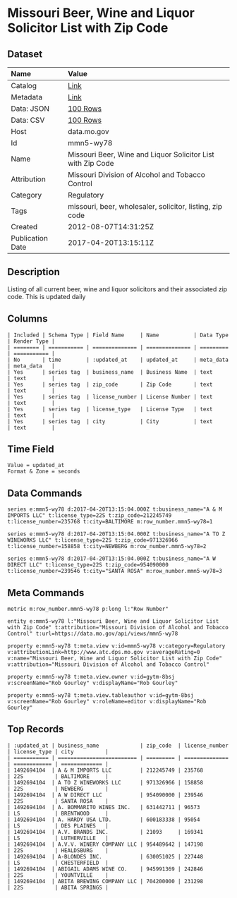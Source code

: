 # Missouri Beer, Wine and Liquor Solicitor List with Zip Code

## Dataset

| Name | Value |
| :--- | :---- |
| Catalog | [Link](https://catalog.data.gov/dataset/missouri-beer-wine-and-liquor-solicitor-list-with-zip-code-c91b4) |
| Metadata | [Link](https://data.mo.gov/api/views/mmn5-wy78) |
| Data: JSON | [100 Rows](https://data.mo.gov/api/views/mmn5-wy78/rows.json?max_rows=100) |
| Data: CSV | [100 Rows](https://data.mo.gov/api/views/mmn5-wy78/rows.csv?max_rows=100) |
| Host | data.mo.gov |
| Id | mmn5-wy78 |
| Name | Missouri Beer, Wine and Liquor Solicitor List with Zip Code |
| Attribution | Missouri Division of Alcohol and Tobacco Control |
| Category | Regulatory |
| Tags | missouri, beer, wholesaler, solicitor, listing, zip code |
| Created | 2012-08-07T14:31:25Z |
| Publication Date | 2017-04-20T13:15:11Z |

## Description

Listing of all current beer, wine and liquor solicitors and their associated zip code. This is updated daily

## Columns

```ls
| Included | Schema Type | Field Name     | Name           | Data Type | Render Type |
| ======== | =========== | ============== | ============== | ========= | =========== |
| No       | time        | :updated_at    | updated_at     | meta_data | meta_data   |
| Yes      | series tag  | business_name  | Business Name  | text      | text        |
| Yes      | series tag  | zip_code       | Zip Code       | text      | text        |
| Yes      | series tag  | license_number | License Number | text      | text        |
| Yes      | series tag  | license_type   | License Type   | text      | text        |
| Yes      | series tag  | city           | City           | text      | text        |
```

## Time Field

```ls
Value = updated_at
Format & Zone = seconds
```

## Data Commands

```ls
series e:mmn5-wy78 d:2017-04-20T13:15:04.000Z t:business_name="A & M IMPORTS LLC" t:license_type=22S t:zip_code=212245749 t:license_number=235768 t:city=BALTIMORE m:row_number.mmn5-wy78=1

series e:mmn5-wy78 d:2017-04-20T13:15:04.000Z t:business_name="A TO Z WINEWORKS LLC" t:license_type=22S t:zip_code=971326966 t:license_number=158858 t:city=NEWBERG m:row_number.mmn5-wy78=2

series e:mmn5-wy78 d:2017-04-20T13:15:04.000Z t:business_name="A W DIRECT LLC" t:license_type=22S t:zip_code=954090000 t:license_number=239546 t:city="SANTA ROSA" m:row_number.mmn5-wy78=3
```

## Meta Commands

```ls
metric m:row_number.mmn5-wy78 p:long l:"Row Number"

entity e:mmn5-wy78 l:"Missouri Beer, Wine and Liquor Solicitor List with Zip Code" t:attribution="Missouri Division of Alcohol and Tobacco Control" t:url=https://data.mo.gov/api/views/mmn5-wy78

property e:mmn5-wy78 t:meta.view v:id=mmn5-wy78 v:category=Regulatory v:attributionLink=http://www.atc.dps.mo.gov v:averageRating=0 v:name="Missouri Beer, Wine and Liquor Solicitor List with Zip Code" v:attribution="Missouri Division of Alcohol and Tobacco Control"

property e:mmn5-wy78 t:meta.view.owner v:id=gytm-8bsj v:screenName="Rob Gourley" v:displayName="Rob Gourley"

property e:mmn5-wy78 t:meta.view.tableauthor v:id=gytm-8bsj v:screenName="Rob Gourley" v:roleName=editor v:displayName="Rob Gourley"
```

## Top Records

```ls
| :updated_at | business_name             | zip_code  | license_number | license_type | city          | 
| =========== | ========================= | ========= | ============== | ============ | ============= | 
| 1492694104  | A & M IMPORTS LLC         | 212245749 | 235768         | 22S          | BALTIMORE     | 
| 1492694104  | A TO Z WINEWORKS LLC      | 971326966 | 158858         | 22S          | NEWBERG       | 
| 1492694104  | A W DIRECT LLC            | 954090000 | 239546         | 22S          | SANTA ROSA    | 
| 1492694104  | A. BOMMARITO WINES INC.   | 631442711 | 96573          | LS           | BRENTWOOD     | 
| 1492694104  | A. HARDY USA LTD.         | 600183338 | 95054          | LS           | DES PLAINES   | 
| 1492694104  | A.V. BRANDS INC.          | 21093     | 169341         | LS           | LUTHERVILLE   | 
| 1492694104  | A.V.V. WINERY COMPANY LLC | 954489642 | 147198         | 22S          | HEALDSBURG    | 
| 1492694104  | A-BLONDES INC.            | 630051025 | 227448         | LS           | CHESTERFIELD  | 
| 1492694104  | ABIGAIL ADAMS WINE CO.    | 945991369 | 242846         | 22S          | YOUNTVILLE    | 
| 1492694104  | ABITA BREWING COMPANY LLC | 704200000 | 231298         | 22S          | ABITA SPRINGS | 
```
